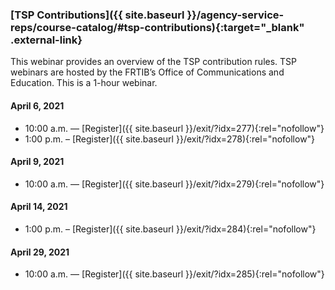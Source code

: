### [TSP Contributions]({{ site.baseurl }}/agency-service-reps/course-catalog/#tsp-contributions){:target="\_blank" .external-link}

This webinar provides an overview of the TSP contribution rules. TSP webinars are hosted by the FRTIB’s Office of Communications and Education. This is a 1-hour webinar.

#### April 6, 2021

- 10:00 a.m. — [Register]({{ site.baseurl }}/exit/?idx=277){:rel="nofollow"}
- 1:00 p.m. – [Register]({{ site.baseurl }}/exit/?idx=278){:rel="nofollow"}

#### April 9, 2021

- 10:00 a.m. — [Register]({{ site.baseurl }}/exit/?idx=279){:rel="nofollow"}

#### April 14, 2021

- 1:00 p.m. – [Register]({{ site.baseurl }}/exit/?idx=284){:rel="nofollow"}

#### April 29, 2021

- 10:00 a.m. — [Register]({{ site.baseurl }}/exit/?idx=285){:rel="nofollow"}
